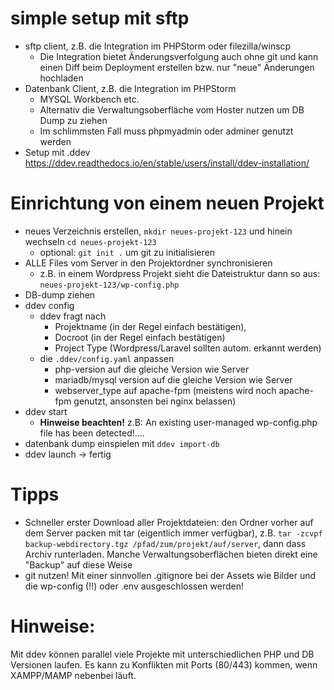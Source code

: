# simple setup mit sftp

- sftp client, z.B. die Integration im PHPStorm oder filezilla/winscp
  - Die Integration bietet Änderungsverfolgung auch ohne git und kann einen Diff beim Deployment erstellen bzw. nur "neue" Änderungen hochladen
- Datenbank Client, z.B. die Integration im PHPStorm
  - MYSQL Workbench etc.
  - Alternativ die Verwaltungsoberfläche vom Hoster nutzen um DB Dump zu ziehen
  - Im schlimmsten Fall muss phpmyadmin oder adminer genutzt werden
- Setup mit .ddev https://ddev.readthedocs.io/en/stable/users/install/ddev-installation/

# Einrichtung von einem neuen Projekt

- neues Verzeichnis erstellen, `mkdir neues-projekt-123` und hinein wechseln `cd neues-projekt-123`
  - optional: `git init .` um git zu initialisieren
- ALLE Files vom Server in den Projektordner synchronisieren
  - z.B. in einem Wordpress Projekt sieht die Dateistruktur dann so aus: `neues-projekt-123/wp-config.php` 
- DB-dump ziehen
- ddev config
  - ddev fragt nach 
    - Projektname (in der Regel einfach bestätigen), 
    - Docroot (in der Regel einfach bestätigen) 
    - Project Type (Wordpress/Laravel sollten autom. erkannt werden)
  - die `.ddev/config.yaml` anpassen
    - php-version auf die gleiche Version wie Server
    - mariadb/mysql version auf die gleiche Version wie Server
    - webserver_type auf apache-fpm (meistens wird noch apache-fpm genutzt, ansonsten bei nginx belassen)
- ddev start
  - **Hinweise beachten!** z.B: An existing user-managed wp-config.php file has been detected!....
- datenbank dump einspielen mit `ddev import-db`
- ddev launch -> fertig

# Tipps

- Schneller erster Download aller Projektdateien: den Ordner vorher auf dem Server packen mit tar (eigentlich immer verfügbar), z.B. `tar -zcvpf backup-webdirectory.tgz /pfad/zum/projekt/auf/server`, dann dass Archiv runterladen. Manche Verwaltungsoberflächen bieten direkt eine "Backup" auf diese Weise
- git nutzen! Mit einer sinnvollen .gitignore bei der Assets wie Bilder und die wp-config (!!) oder .env ausgeschlossen werden!

# Hinweise:

Mit ddev können parallel viele Projekte mit unterschiedlichen PHP und DB Versionen laufen.
Es kann zu Konflikten mit Ports (80/443) kommen, wenn XAMPP/MAMP nebenbei läuft. 